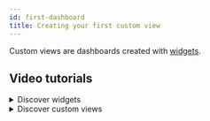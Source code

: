 ```yaml
---
id: first-dashboard
title: Creating your first custom view
---
```


Custom views are dashboards created with [widgets](../resources/glossary.md#widget).

## Video tutorials

<details>
<summary>Discover widgets</summary>

<iframe width="100%" height="650" src="https://demo.arcade.software/XPrZGOCuvcsgcoKe1vFM?embed" frameborder="0" allowfullscreen></iframe>

</details>
<details>
<summary>Discover custom views</summary>

<iframe width="100%" height="650" src="https://demo.arcade.software/ITgrnj8q0Mycu3piChAT?embed" frameborder="0" allowfullscreen></iframe>

</details>

